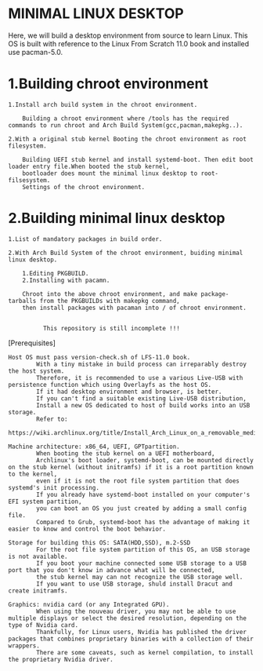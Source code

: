 # MINIMAL LINUX DESKTOP
Here, we will build a desktop environment from source to learn Linux. 
This OS is built with reference to the Linux From Scratch 11.0 book and installed use pacman-5.0. 

# 1.Building chroot environment

	1.Install arch build system in the chroot environment.

		Building a chroot environment where /tools has the required commands to run chroot and Arch Build System(gcc,pacman,makepkg..).

 	2.With a original stub kernel Booting the chroot environment as root filesystem.
	
		Building UEFI stub kernel and install systemd-boot. Then edit boot loader entry file.When booted the stub kernel,
		bootloader does mount the minimal linux desktop to root-filsesystem.
		Settings of the chroot environment.

# 2.Building minimal linux desktop

	1.List of mandatory packages in build order.

	2.With Arch Build System of the chroot environment, buiding minimal linux desktop. 

		1.Editing PKGBUILD.
		2.Installing with pacamn.
		
		Chroot into the above chroot environment, and make package-tarballs from the PKGBUILDs with makepkg command,
		then install packages with pacaman into / of chroot environment.


              This repository is still incomplete !!!


[Prerequisites]

    Host OS must pass version-check.sh of LFS-11.0 book.
            With a tiny mistake in build process can irreparably destroy the host system.
            Therefore, it is recommended to use a various Live-USB with persistence function which using Overlayfs as the host OS.
            If it had desktop environment and browser, is better.
            If you can't find a suitable existing Live-USB distribution,
            Install a new OS dedicated to host of build works into an USB storage.
            Refer to:
                https://wiki.archlinux.org/title/Install_Arch_Linux_on_a_removable_medium 

    Machine architecture: x86_64, UEFI, GPTpartition.
            When booting the stub kernel on a UEFI motherboard,
            Archlinux's boot loader, systemd-boot, can be mounted directly on the stub kernel (without initramfs) if it is a root partition known to the kernel,
            even if it is not the root file system partition that does systemd's init processing.
            If you already have systemd-boot installed on your computer's EFI system partition,
            you can boot an OS you just created by adding a small config file.
            Compared to Grub, systemd-boot has the advantage of making it easier to know and control the boot behavior. 
    
    Storage for building this OS: SATA(HDD,SSD), m.2-SSD
            For the root file system partition of this OS, an USB storage is not available.
            If you boot your machine connected some USB storage to a USB port that you don't know in advance what will be connected,
            the stub kernel may can not recognize the USB storage well. 
            If you want to use USB storage, shuld install Dracut and create initramfs.

    Graphics: nvidia card (or any Integrated GPU).
            When using the nouveau driver, you may not be able to use multiple displays or select the desired resolution, depending on the type of Nvidia card.
            Thankfully, for Linux users, Nvidia has published the driver packages that combines proprietary binaries with a collection of their wrappers.
            There are some caveats, such as kernel compilation, to install the proprietary Nvidia driver. 

